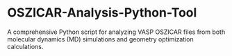 # OSZICAR-Analysis-Python-Tool
A comprehensive Python script for analyzing VASP OSZICAR files from both molecular dynamics (MD) simulations and geometry optimization calculations.
